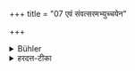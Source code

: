 +++
title = "07 एवं संवत्सरमभ्युच्चयेन"

+++

<details><summary>Bühler</summary>

7. In this manner (the Tiṣya-rite is to be performed) for a year, with a (monthly) increase (of the number of Brāhmaṇas fed).}
</details>

<details><summary>हरदत्त-टीका</summary>

## सूत्रम्
एवं संवत्सरमभ्युच्चयेन ॥ ७ ॥  
### टिप्पनी
एवमेतत्कर्म यावत्संवत्सरः पूर्यते तावत् कर्तव्यम् । ब्राह्मणभोजनं चाऽभ्युच्चयेन भवति । चतुर्थीप्रभृति चत्वारः, पञ्चमप्रभृति पञ्चेत्यादि ॥७॥
</details>

